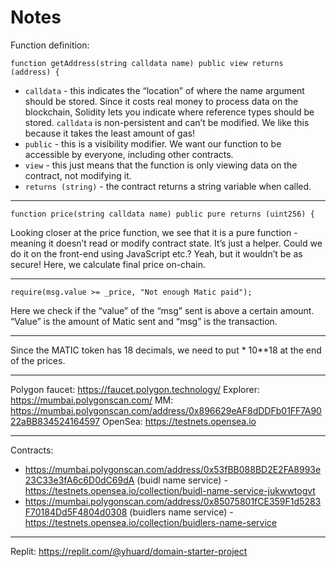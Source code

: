 # Notes

Function definition:

```sol
function getAddress(string calldata name) public view returns (address) {
```

- `calldata` - this indicates the “location” of where the name argument should be stored. Since it costs real money to process data on the blockchain, Solidity lets you indicate where reference types should be stored. `calldata` is non-persistent and can’t be modified. We like this because it takes the least amount of gas!
- `public` - this is a visibility modifier. We want our function to be accessible by everyone, including other contracts.
- `view` - this just means that the function is only viewing data on the contract, not modifying it.
- `returns (string)` - the contract returns a string variable when called.

---

```sol
function price(string calldata name) public pure returns (uint256) {
```

Looking closer at the price function, we see that it is a pure function - meaning it doesn’t read or modify contract state. It’s just a helper. Could we do it on the front-end using JavaScript etc.? Yeah, but it wouldn’t be as secure! Here, we calculate final price on-chain.

---

```sol
require(msg.value >= _price, "Not enough Matic paid");
```

Here we check if the “value” of the “msg” sent is above a certain amount. “Value” is the amount of Matic sent and “msg” is the transaction.

---

Since the MATIC token has 18 decimals, we need to put \* 10\*\*18 at the end of the prices.

---

Polygon faucet: https://faucet.polygon.technology/
Explorer: https://mumbai.polygonscan.com/
MM: https://mumbai.polygonscan.com/address/0x896629eAF8dDDFb01FF7A9022aBB834524164597
OpenSea: https://testnets.opensea.io

---

Contracts:

- https://mumbai.polygonscan.com/address/0x53fBB088BD2E2FA8993e23C33e3fA6c6D0dC69dA (buidl name service) - https://testnets.opensea.io/collection/buidl-name-service-jukwwtogvt
- https://mumbai.polygonscan.com/address/0x85075801fCE359F1d5283F70184Dd5F4804d0308 (buidlers name service) - https://testnets.opensea.io/collection/buidlers-name-service

---

Replit: https://replit.com/@yhuard/domain-starter-project
